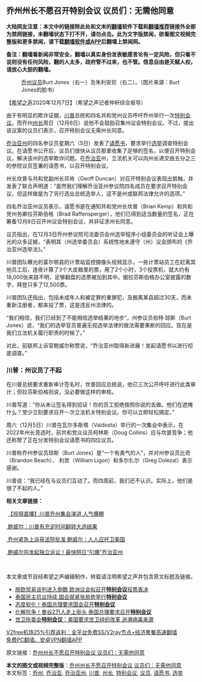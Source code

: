  <h2>乔州州长不愿召开特别会议 议员们：无需他同意</h2> <p class="notice"><b>大陆网友注意：本文中的链接除此处和文末的<a href="https://github.com/bannedbook/fanqiang" >翻墙</a>软件下载和<a href="https://github.com/killgcd/justmysocks/blob/master/README.md">翻墙推荐</a>链接外全部为禁网链接，未翻墙状态下打不开，请勿点击。此为文字版禁闻，欲看图文视频完整版和更多禁闻，请下载<a href="https://github.com/bannedbook/fanqiang">翻墙软件或APP</a>后翻墙上禁闻网。</p><p>备注：翻墙看新闻非常安全，翻墙以真实身份发表敏感言论有一定风险，但只看不说则没有任何风险，翻的人太多，政府管不过来，也不管。信息自由是天赋人权，请放心大胆的翻墙。</b></p>  <div class="entry"> <figure><figcaption> <a href="https://www.bannedbook.org/bnews/tag/%E4%B9%94%E5%B7%9E/" class="st_tag internal_tag" rel="tag" title="标签 乔州 下的日志">乔州</a><a href="https://www.bannedbook.org/bnews/tag/%e8%ae%ae%e5%91%98/" class="st_tag internal_tag" rel="tag" title="标签 议员 下的日志">议员</a>Burt Jones（右一）及朱利安尼（右二）。（图片来源：Burt Jones的脸书）</figcaption></figure> <p>【<span class='wp_keywordlink_affiliate'><a href="https://www.soundofhope.org" title="希望之声" target="_blank">希望之声</a></span>2020年12月7日】（希望之声记者仲轩综合报导）</p> <p>由于有明显的欺诈证据，<a href="https://www.bannedbook.org/bnews/tag/%e5%b7%9d%e6%99%ae/" class="st_tag internal_tag" rel="tag" title="标签 川普 下的日志">川普</a>总统和四名共和党州议员呼吁乔州举行一次<a href="https://www.bannedbook.org/bnews/tag/%E7%89%B9%E5%88%AB%E4%BC%9A%E8%AE%AE/" class="st_tag internal_tag" rel="tag" title="标签 特别会议 下的日志">特别会议</a>。而乔州<a href="https://www.bannedbook.org/bnews/tag/%E5%B7%9E%E9%95%BF/" class="st_tag internal_tag" rel="tag" title="标签 州长 下的日志">州长</a>周日（12月6日）说他不会鼓励召集州议会特别会议。不过，提出该议案的议员们表示，召开特别会议无需州长同意。</p> <p><a href="https://www.bannedbook.org/bnews/tag/%e4%b9%94%e6%b2%bb%e4%ba%9a%e5%b7%9e/" class="st_tag internal_tag" rel="tag" title="标签 乔治亚州 下的日志">乔治亚州</a>的四名参议员星期六（5日）发表了<a href="https://www.bannedbook.org/bnews/tag/%E8%AF%B7%E6%84%BF%E4%B9%A6/" class="st_tag internal_tag" rel="tag" title="标签 请愿书 下的日志">请愿书</a>，要求举行<a href="https://www.bannedbook.org/bnews/tag/%e9%80%89%e4%b8%be/" class="st_tag internal_tag" rel="tag" title="标签 选举 下的日志">选举</a>调查特别会议。在请愿书公开后，议员们很快从议员那里收集了足够的签名，以便召开特别会议，解决该州的选举欺诈问题。在<a href="https://www.bannedbook.org/bnews/tag/%E4%B9%94%E6%B2%BB%E4%BA%9A/" class="st_tag internal_tag" rel="tag" title="标签 乔治亚 下的日志">乔治亚</a>州，立法机关可以向州长递交由五分之三的参院议员签署的请愿书，以召开特别会议。</p> <p>州长坎普与共和党副州长邓肯（Geoff Duncan）对召开特别会议表现出抵触，并发表了联合声明道：“虽然我们理解乔治亚州参议院四名成员在要求召开特别会议，但这样做是为了另行选出总统选举人，这不是州或联邦法律允许的选项。”</p> <p>四名乔治亚州议员表示，请愿书是在通知共和党州长坎普（Brian Kemp）和共和党州务卿拉芬斯伯格（Brad Raffensperger），他们已得到适当数量的签名，正在筹备12月8日召开州议会特别会议，并非征求州长同意。</p>  <p>议员指出，在12月3日乔州参议院司法委员会州选举程序小组委员会的听证会上曝光的众多证据，“表明其（州选举委员会）系统性地未遵守（州）议会颁布的《乔治亚州选举法》。”</p> <p>川普团队曝光的富尔顿县的计票站监控摄像头视频显示，一些计票站员工在赶离其他员工后，连夜计算了3个大皮箱里的票，用了2个小时，3个投票机，就大约有18,000张来路不明，足够翻盘的选票被加到其中。据拉芬斯伯格办公室披露的数字，拜登只多了12,500票。</p> <p>川普团队还指出，包括未成年人和被定罪的重罪犯，及搬离某县超过30天，而未重新注册者，都来投了票，这是违反州法律的。</p> <p>“我们相信，我们已经到了不能相信选举结果的地步”，州参议员伯特·琼斯（Burt Jones）说，“我们的选举官员普遍无视选举法律的做法需要果断的回应。现在是我们立法机关履行职责的时候了。”</p> <p>对此，前联邦上诉官鲍威尔称赞说，“乔治亚州取得新进展！发起请愿书以进行彻底调查。”</p>  <h3>川普：州议员了不起</h3> <p>在川普总统要求重新审计签名时，坎普回应总统说，他已三次公开呼吁进行此类审计；但拉芬斯伯格则说，没必要做这样的审核。</p> <p>川普写道：“你从未让签名得到验证！你的员工拒绝按照你说的去做。他们在遮掩什么？至少立刻要求召开一次立法机关特别会议。你可以立即轻松搞定。”</p> <p>周六（12月5日）川普在瓦尔多斯塔（Valdosta）举行的一次集会中表示，在2022年州长竞选时，前共和党众议员柯林斯（Doug Collins）应与坎普竞争；他还称赞了正在分发特别会议请愿书的四位议员。</p> <p>川普称乔州参议员琼斯（Burt Jones）是“一个有勇气的人”，并对州参议员比奇（Brandon Beach）、 利贡（William Ligon）和多尔扎尔（Greg Dolezal）表示感谢。</p> <p>川普说：“我已经在与议员们互动了。而四周前，我们还不认识。实际上，他们是很了不起的人。”</p>  <p><strong>相关文章链接：</strong></p> <p> <a href="https://www.soundofhope.org/post/450724">【视频直播】川普乔州集会演讲 人气爆棚</a></p> <p><a href="https://www.soundofhope.org/post/450658"> 鲍威尔：川普有充足时间翻转大选结果</a></p> <p><a href="https://www.soundofhope.org/post/449698"> 乔州紧急上诉获法院批准 鲍威尔：人人应扞卫美国</a></p> <p><a href="https://www.soundofhope.org/post/446545"> 鲍威尔将发起独立诉讼！最快明日“引爆”乔治亚州</a></p>  <p> </p> <p>本文章或节目经希望之声编辑制作，转载请注明希望之声并包含原文标题及链接。</p> <ul class='op-related-articles' title='相关阅读'> <li><a href='https://www.bannedbook.org/bnews/cnnews/20201124/1435911.html' target='_blank'>脱欧贸易谈判进入倒数 欧洲议会拟召开<b>特别会议</b>投票表决</a></li> <li><a href='https://www.bannedbook.org/bnews/renquan/20201026/1420655.html' target='_blank'>泰国民主抗议持续 国会就紧张局势举行<b>特别会议</b></a></li> <li><a href='https://www.bannedbook.org/bnews/cnnews/20201020/1416916.html' target='_blank'>态度软化！泰国总理要求国会召开<b>特别会议</b></a></li> <li><a href='https://www.bannedbook.org/bnews/worldnews/20201020/1416725.html' target='_blank'>化解抗争！曼谷2万人走上街头 泰国总理要求召开<b>特别会议</b></a></li> <li><a href='https://www.bannedbook.org/bnews/headline/20201005/1408604.html' target='_blank'>世卫执委会<b>特别会议</b>：美国要求世卫组织改革 追溯病毒来源</a></li> </ul> <p class="texttj"> <a href="https://github.com/bannedbook/fanqiang/wiki/V2ray%E6%9C%BA%E5%9C%BA" target="_blank">V2free机场25%引荐返利：全平台免费SS/V2ray节点+经济套餐高速翻墙</a><br/> <a href="https://github.com/bannedbook/fanqiang/wiki/%E7%A6%81%E9%97%BB%E7%BD%91%E5%AE%89%E5%8D%93%E7%BF%BB%E5%A2%99%E6%96%B0%E9%97%BBAPP" target="_blank">免费PC翻墙、安卓VPN翻墙APP</a></p><p>原文链接：<a class="src_link"  href="https://www.soundofhope.org/post/451297" target="_blank">乔州州长不愿召开特别会议 议员们：无需他同意</a></p><a name='sharetosocial'></a>       <div><b>本文的图文或视频完整版</b>：<a href='https://www.bannedbook.org/bnews/comments/20201208/1443897.html'>乔州州长不愿召开特别会议 议员们：无需他同意</a></div>  </div><!--END ENTRY--> <div class="postfooter"> <div>本文标签：<a href="https://www.bannedbook.org/bnews/tag/%E4%B9%94%E5%B7%9E/" rel="tag">乔州</a>, <a href="https://www.bannedbook.org/bnews/tag/%E4%B9%94%E6%B2%BB%E4%BA%9A/" rel="tag">乔治亚</a>, <a href="https://www.bannedbook.org/bnews/tag/%e4%b9%94%e6%b2%bb%e4%ba%9a%e5%b7%9e/" rel="tag">乔治亚州</a>, <a href="https://www.bannedbook.org/bnews/tag/%e5%b7%9d%e6%99%ae/" rel="tag">川普</a>, <a href="https://www.bannedbook.org/bnews/tag/%E5%B7%9E%E9%95%BF/" rel="tag">州长</a>, <a href="https://www.bannedbook.org/bnews/tag/%E7%89%B9%E5%88%AB%E4%BC%9A%E8%AE%AE/" rel="tag">特别会议</a>, <a href="https://www.bannedbook.org/bnews/tag/%e8%ae%ae%e5%91%98/" rel="tag">议员</a>, <a href="https://www.bannedbook.org/bnews/tag/%E8%AF%B7%E6%84%BF%E4%B9%A6/" rel="tag">请愿书</a>, <a href="https://www.bannedbook.org/bnews/tag/%e9%80%89%e4%b8%be/" rel="tag">选举</a></div>  </div><!--END POSTFOOTER--> 